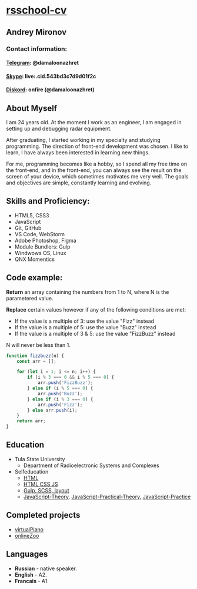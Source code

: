 # [rsschool-cv](https://rs.school/)
## Andrey Mironov

### Contact information:

#### [__Telegram__](https://t.me/damaloonazhret): @damaloonazhret
#### [__Skype__](https://join.skype.com/invite/LXgNsKKvqTXw): live:.cid.543bd3c7d9d01f2c
#### [__Diskord__](https://discord.gg/xYDQGDeG): onfire (@damaloonazhret)
## __About Myself__
I am 24 years old. At the moment I work as an engineer, I am engaged in setting up and debugging radar equipment.

 After graduating, I started working in my specialty and studying programming. The direction of front-end development was chosen. I like to learn, I have always been interested in learning new things. 
 
 For me, programming becomes like a hobby, so I spend all my free time on the front-end, and in the front-end, you can always see the result on the screen of your device, which sometimes motivates me very well. The goals and objectives are simple, constantly learning and evolving.
## Skills and Proficiency:
* HTML5, CSS3
* JavaScript 
* Git, GitHub
* VS Code, WebStorm
* Adobe Photoshop, Figma
* Module Bundlers: Gulp
* Windwows OS, Linux
* QNX Momentics


## Code example:
__Return__ an array containing the numbers from 1 to N, where N is the parametered value.


__Replace__ certain values however if any of the following conditions are met:
* If the value is a multiple of 3: use the value "Fizz" instead
* If the value is a multiple of 5: use the value "Buzz" instead
* If the value is a multiple of 3 & 5: use the value "FizzBuzz" instead

N will never be less than 1.
```javascript
function fizzbuzz(n) {
    const arr = [];

    for (let i = 1; i <= n; i++) {
        if (i % 3 === 0 && i % 5 === 0) {
            arr.push('FizzBuzz');
        } else if (i % 5 === 0) {
            arr.push('Buzz');
        } else if (i % 3 === 0) {
            arr.push('Fizz');
        } else arr.push(i);
    }
    return arr;
}
```


## Education 
* Tula State University
    * Department of Radioelectronic Systems and Complexes
* Selfeducation
    * [HTML](https://htmlacademy.ru/)
    * [HTML CSS JS](https://www.youtube.com/watch?v=BsQd9uOHjMM&list=PLM6XATa8CAG4uCli-pMvuvwj46UaQoqIc)
    * [Gulp, SCSS, layout](https://www.youtube.com/watch?v=TisGtkOPh24&list=PLN2KCaMlZNdBEtr55AmjP_67lo8jWoCqt)
    * [JavaScript-Theory](https://learn.javascript.ru/), [JavaScript-Practical-Theory](https://www.codewars.com/dashboard), [JavaScript-Practice](https://coursehunter.net/course/polnyy-kurs-po-javascript-s-nulya-do-rezultata?lesson=206)

## Completed projects
* [virtualPiano](https://damaloonazhret.github.io/virtualPiano/)
* [onlineZoo](https://damaloonazhret.github.io/onlinezoo/)

## Languages 
* __Russian__ - native speaker.
* __English__ - A2.
* __Francais__ - A1.
